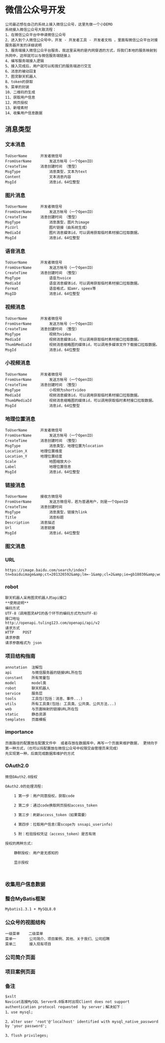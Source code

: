 # 微信公众号开发
    公司最近想在自己的系统上接入微信公众号，这里先做一个小DEMO
    系统接入微信公众号大致流程：
    1、在微信公众平台中申请微信公众号
    2、进入到个人微信公众号中，开发 - 开发者工具 - 开发者文档 ，里面有微信公众平台对接服务器开发的详细说明
    3、服务端接入微信公众平台服务，我这里采用的是内网穿透的方式，将我们本地的服务映射到外网中，这样就可以与微信服务端链接上
    4、编写服务端接入逻辑
    5、接入完成后，用户就可以和我们的服务端进行交互
    6、消息的被动回复
    7、图灵聊天机器人
    8、token的获取
    9、菜单的封装
    10、二维码的生成
    11、获取用户信息
    12、网页授权
    13、新增素材
    14、收集用户信息数据
    
## 消息类型
### 文本消息
    ToUserName	    开发者微信号
    FromUserName	    发送方帐号（一个OpenID）
    CreateTime	    消息创建时间 （整型）
    MsgType	            消息类型，文本为text
    Content	            文本消息内容
    MsgId	            消息id，64位整型

### 图片消息
    ToUserName	    开发者微信号
    FromUserName	    发送方帐号（一个OpenID）
    CreateTime	    消息创建时间 （整型）
    MsgType	            消息类型，图片为image
    PicUrl	            图片链接（由系统生成）
    MediaId	            图片消息媒体id，可以调用获取临时素材接口拉取数据。
    MsgId	            消息id，64位整型

### 语音消息
    ToUserName	    开发者微信号
    FromUserName	    发送方帐号（一个OpenID）
    CreateTime	    消息创建时间 （整型）
    MsgType	            语音为voice
    MediaId	            语音消息媒体id，可以调用获取临时素材接口拉取数据。
    Format	            语音格式，如amr，speex等
    MsgID	            消息id，64位整型

### 视频消息
    ToUserName	    开发者微信号
    FromUserName	    发送方帐号（一个OpenID）
    CreateTime	    消息创建时间 （整型）
    MsgType	            视频为video
    MediaId	            视频消息媒体id，可以调用获取临时素材接口拉取数据。
    ThumbMediaId	    视频消息缩略图的媒体id，可以调用多媒体文件下载接口拉取数据。
    MsgId	            消息id，64位整型

### 小视频消息
    ToUserName	    开发者微信号
    FromUserName	    发送方帐号（一个OpenID）
    CreateTime	    消息创建时间 （整型）
    MsgType	            小视频为shortvideo
    MediaId	            视频消息媒体id，可以调用获取临时素材接口拉取数据。
    ThumbMediaId	    视频消息缩略图的媒体id，可以调用获取临时素材接口拉取数据。
    MsgId	            消息id，64位整型

### 地理位置消息
    ToUserName	    开发者微信号
    FromUserName	    发送方帐号（一个OpenID）
    CreateTime	    消息创建时间 （整型）
    MsgType	            消息类型，地理位置为location
    Location_X	    地理位置维度
    Location_Y	    地理位置经度
    Scale	            地图缩放大小
    Label	            地理位置信息
    MsgId	            消息id，64位整型

### 链接消息
    ToUserName	    接收方微信号
    FromUserName	    发送方微信号，若为普通用户，则是一个OpenID
    CreateTime	    消息创建时间
    MsgType	            消息类型，链接为link
    Title	            消息标题
    Description	    消息描述
    Url	            消息链接
    MsgId	            消息id，64位整型

### 图文消息
    

### URL
    https://image.baidu.com/search/index?tn=baiduimage&amp;ct=201326592&amp;lm=-1&amp;cl=2&amp;ie=gb18030&amp;word=jerry&amp;fr=ala&amp;ala=1&amp;alatpl=adress&amp;pos=0&amp;hs=2&amp;xthttps=111111


### robot
    聊天机器人采用图灵机器人的api接口
    **使用说明**
    编码方式
    UTF-8（调用图灵API的各个环节的编码方式均为UTF-8）
    接口地址
    http://openapi.tuling123.com/openapi/api/v2
    请求方式
    HTTP	POST
    请求参数
    请求参数格式为 json
    

### 项目结构指南
    annotation  注解包
    api         与微信服务器的链接URL所在包
    constant    所有常量包
    model       model类
    robot       聊天机器人
    service     服务层
    tools       工具包(包括：消息、事件...)
    utils       所有工具类(包括: 工具类、公共类、公共方法...)
    web         与页面映射的链接URL所在包
    static      静态资源
    templates   页面模板

### importance
    页面路径的配置放在配置文件中  或者存放在数据库中，再写一个页面来维护数据， 更倾向于第一种方式，（也可以将配置放在微信公众号中权限交由管理员来完成）
    先实现第一种，后面完成数据库维护的方式
    
### OAuth2.0
```
微信OAuth2.0授权

OAuth2.0的处理流程:

    1 第一步：用户同意授权，获取code
    
    2 第二步：通过code换取网页授权access_token
    
    3 第三步：刷新access_token（如果需要）
    
    4 第四步：拉取用户信息(需scope为 snsapi_userinfo)
    
    5 附：检验授权凭证（access_token）是否有效 

授权的两种方式:
    
    静默授权: 用户是无感知的
    
    显示授权



```

### 收集用户信息数据

### 整合MyBatis框架
    Mybatis1.3.1 + MySQL8.0

### 公众号的视图结构
    一级菜单    二级菜单
    菜单一      公司简介、项目案例、其他、关于我们、公司招聘
    菜单二      接入现有项目

### 公司简介页面
    
### 项目案例页面


### 备注
```
$xslt
Navicat连接MySQL Server8.0版本时出现Client does not support authentication protocol requested  by server；解决如下：
1、use mysql;

2、alter user 'root'@'localhost' identified with mysql_native_password by 'your password';

3、flush privileges;

```
        
